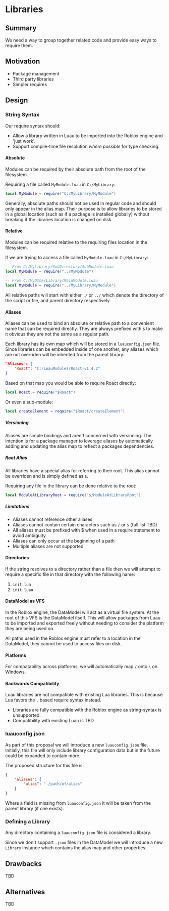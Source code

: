 # Libraries

## Summary

We need a way to group together related code and provide easy ways to require them.

## Motivation

- Package management
- Third party libraries
- Simpler requires

## Design

### String Syntax

Our require syntax should:

- Allow a library written in Luau to be imported into the Roblox engine and 'just work'.
- Support compile-time file resolution _where possible_ for type checking.

#### Absolute

Modules can be required by their absolute path from the root of the filesystem.

Requiring a file called `MyModule.luau` in `C:/MyLibrary`:
```lua
local MyModule = require("C:/MyLibrary/MyModule")
```

Generally, absolute paths should not be used in regular code and should only appear in the alias map. Their purpose is to allow libraries to be stored in a global location (such as if a package is installed globally) without breaking if the libraries location is changed on disk.

#### Relative

Modules can be required relative to the requiring files location in the filesystem.

If we are trying to access a file called `MyModule.luau` in `C:/MyLibrary`:
```lua
-- From C:/MyLibrary/SubDirectory/SubModule.luau
local MyModule = require("../MyModule")
 
-- From C:/MyOtherLibrary/MainModule.luau
local MyModule = require("../MyLibrary/MyModule")
```

All relative paths will start with either `./`  or `../`  which denote the directory of the script or file, and parent directory respectively.

#### Aliases

Aliases can be used to bind an absolute or relative path to a convenient name that can be required directly. They are always prefixed with `$` to make it obvious they are not the same as a regular path.

Each library has its own map which will be stored in a `luauconfig.json` file. Since libraries can be embedded inside of one another, any aliases which are not overriden will be inherited from the parent library.

```json
"Aliases": {
    "Roact": "C:/LuauModules/Roact-v1.4.2"
}
```

Based on that map you would be able to require Roact directly:

```lua
local Roact = require("$Roact")
```

Or even a sub-module:

```lua
local createElement = require("$Roact/createElement")
```

##### Versioning

Aliases are simple bindings and aren't concerned with versioning. The intention is for a package manager to leverage aliases by automatically adding and updating the alias map to reflect a packages dependencies.

##### Root Alias

All libraries have a special alias for referring to their root. This alias cannot be overriden and is simply defined as `$`.

Requiring any file in the library can be done relative to the root:
```lua
local ModuleAtLibraryRoot = require("$/ModuleAtLibraryRoot")
```

##### Limitations

- Aliases cannot reference other aliases
- Aliases cannot contain certain characters such as `/` or `$` (full list TBD)
- All aliases must be prefixed with $ when used in a require statement to avoid ambiguity
- Aliases can only occur at the beginning of a path
- Multiple aliases are not supported

#### Directories

If the string resolves to a directory rather than a file then we will attempt to require a specific file in that directory with the following name:
1. `init.lua`
2. `init.luau`

#### DataModel as VFS

In the Roblox engine, the DataModel will act as a virtual file system. At the root of this VFS is the DataModel itself. This will allow packages from Luau to be imported and exported freely without needing to consider the platform they are being used on.

All paths used in the Roblox engine must refer to a location in the DataModel, they cannot be used to access files on disk.

#### Platforms

For compatability across platforms, we will automatically map `/` onto `\` on Windows.

#### Backwards Compatibility

Luau libraries are not compatible with existing Lua libraries. This is because Lua favors the `.` based require syntax instead.

- Libraries are fully compatible with the Roblox engine as string-syntax is unsupported.
- Compatibility with existing Luau is TBD.

### luauconfig.json

As part of this proposal we will introduce a new `luauconfig.json` file. Initially, this file will only include library configuration data but in the future could be expanded to contain more.

The proposed structure for this file is:

```json
{
    "aliases": {
        "alias": "./path/of/alias"
    }
}
```

Where a field is missing from `luauconfig.json` it will be taken from the parent library (if one exists).

### Defining a Library

Any directory containing a `luauconfig.json` file is considered a library.

Since we don't support `.json` files in the DataModel we will introduce a new `Library` instance which contains the alias map and other properties.

## Drawbacks

TBD

## Alternatives

TBD
